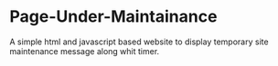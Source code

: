 # Page-Under-Maintainance
A simple html and javascript based website to display temporary site maintenance message along whit timer.
